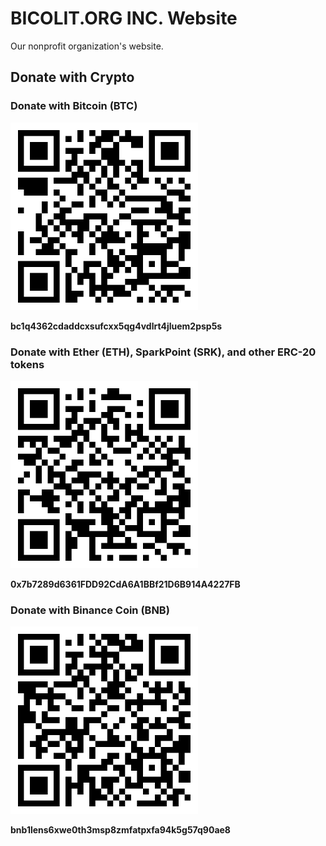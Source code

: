 # BICOLIT.ORG INC. Website

Our nonprofit organization's website.

## Donate with Crypto

### Donate with Bitcoin (BTC)

<img src="images/bc1q4362cdaddcxsufcxx5qg4vdlrt4jluem2psp5s.png" alt="Donate with Bitcoin" width="300">

**bc1q4362cdaddcxsufcxx5qg4vdlrt4jluem2psp5s**

### Donate with Ether (ETH), SparkPoint (SRK), and other ERC-20 tokens

<img src="images/0x7b7289d6361FDD92CdA6A1BBf21D6B914A4227FB.png" alt="Donate with Ether" width="300">

**0x7b7289d6361FDD92CdA6A1BBf21D6B914A4227FB**

### Donate with Binance Coin (BNB)

<img src="images/bnb1lens6xwe0th3msp8zmfatpxfa94k5g57q90ae8.png" alt="Donate with Binance Coin" width="300">

**bnb1lens6xwe0th3msp8zmfatpxfa94k5g57q90ae8**
